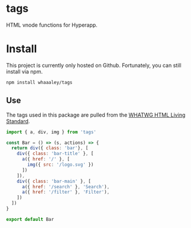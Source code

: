 
# tags

HTML vnode functions for Hyperapp.

# Install

This project is currently only hosted on Github. Fortunately, you can still install via npm.

```
npm install whaaaley/tags
```

## Use

The tags used in this package are pulled from the [WHATWG HTML Living Standard](https://html.spec.whatwg.org/#elements-3).

```js
import { a, div, img } from 'tags'

const Bar = () => (s, actions) => {
  return div({ class: 'bar'}, [
    div({ class: 'bar-title' }, [
      a({ href: '/' }, [
        img({ src: '/logo.svg' })
      ])
    ]),
    div({ class: 'bar-main' }, [
      a({ href: '/search' }, 'Search'),
      a({ href: '/filter' }, 'Filter'),
    ])
  ])
}

export default Bar
```
